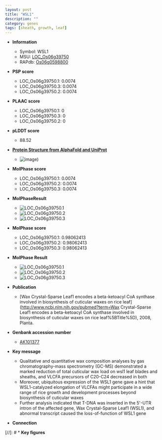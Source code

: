 ```yaml
---
layout: post
title: "WSL1"
description: ""
category: genes
tags: [sheath, growth, leaf]
---
```


* **Information**  
    + Symbol: WSL1  
    + MSU: [LOC_Os06g39750](http://rice.plantbiology.msu.edu/cgi-bin/ORF_infopage.cgi?orf=LOC_Os06g39750)  
    + RAPdb: [Os06g0598800](http://rapdb.dna.affrc.go.jp/viewer/gbrowse_details/irgsp1?name=Os06g0598800)  

* **PSP score**  
    + LOC_Os06g39750.1: 0.0074 
    + LOC_Os06g39750.3: 0.0074 
    + LOC_Os06g39750.2: 0.0074 

* **PLAAC score**  
    + LOC_Os06g39750.1: 0 
    + LOC_Os06g39750.3: 0 
    + LOC_Os06g39750.2: 0 

* **pLDDT score**
    + 88.52

* **[Protein Structure from AlphaFold and UniProt](https://www.uniprot.org/uniprotkb/Q69X62/entry#structure)**
    + ![image](https://ricepsp.github.io/images/Q6/AF-Q69X62-F1.png))

* **MolPhase score**
    + LOC_Os06g39750.1: 0.0074
    + LOC_Os06g39750.2: 0.0074
    + LOC_Os06g39750.3: 0.0074

* **MolPhaseResult**
    + ![LOC_Os06g39750.1](https://ricepsp.github.io/pictures/LOC_Os06g/LOC_Os06g39750.1.png)
    + ![LOC_Os06g39750.2](https://ricepsp.github.io/pictures/LOC_Os06g/LOC_Os06g39750.2.png)
    + ![LOC_Os06g39750.3](https://ricepsp.github.io/pictures/LOC_Os06g/LOC_Os06g39750.3.png)

* **MolPhase score**
    + LOC_Os06g39750.1: 0.98062413
    + LOC_Os06g39750.2: 0.98062413
    + LOC_Os06g39750.3: 0.98062413

* **MolPhase Result**
    + ![LOC_Os06g39750.1](https://304243504.github.io/Pictures/LOC_Os06g/LOC_Os06g39750.1.png)
    + ![LOC_Os06g39750.2](https://304243504.github.io/Pictures/LOC_Os06g/LOC_Os06g39750.2.png)
    + ![LOC_Os06g39750.3](https://304243504.github.io/Pictures/LOC_Os06g/LOC_Os06g39750.3.png)

* **Publication**  
    + [Wax Crystal-Sparse Leaf1 encodes a beta-ketoacyl CoA synthase involved in biosynthesis of cuticular waxes on rice leaf](http://www.ncbi.nlm.nih.gov/pubmed?term=Wax Crystal-Sparse Leaf1 encodes a beta-ketoacyl CoA synthase involved in biosynthesis of cuticular waxes on rice leaf%5BTitle%5D), 2008, Planta.

* **Genbank accession number**  
    + [AK101377](http://www.ncbi.nlm.nih.gov/nuccore/AK101377)

* **Key message**  
    + Qualitative and quantitative wax composition analyses by gas chromatography-mass spectrometry (GC-MS) demonstrated a marked reduction of total cuticular wax load on wsl1 leaf blades and sheaths, and VLCFA precursors of C20-C24 decreased in both
    + Moreover, ubiquitous expression of the WSL1 gene gave a hint that WSL1-catalyzed elongation of VLCFAs might participate in a wide range of rice growth and development processes beyond biosynthesis of cuticular waxes
    + Further analysis indicated that T-DNA was inserted in the 5'-UTR intron of the affected gene, Wax Crystal-Sparse Leaf1 (WSL1), and abnormal transcript caused the loss-of-function of WSL1 gene

* **Connection**  

[//]: # * **Key figures**  


